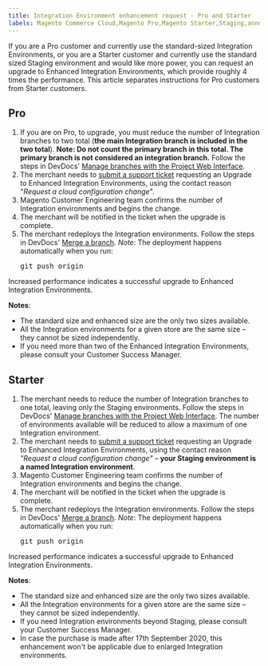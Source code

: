 ```yaml
---
title: Integration Environment enhancement request - Pro and Starter
labels: Magento Commerce Cloud,Magento Pro,Magento Starter,Staging,announcements,increase performance,performance,reactive integration environment request,upgrade
---
```


If you are a Pro customer and currently use the standard-sized Integration Environments, or you are a Starter customer and currently use the standard sized Staging environment and would like more power, you can request an upgrade to Enhanced Integration Environments, which provide roughly 4 times the performance. This article separates instructions for Pro customers from Starter customers.

## Pro

1. If you are on Pro, to upgrade, you must reduce the number of Integration branches to two total (**the main Integration branch is included in the two total**). **Note: Do not count the primary branch in this total. The primary branch is not considered an integration branch.** Follow the steps in DevDocs' [Manage branches with the Project Web Interface](https://devdocs.magento.com/cloud/project/project-webint-branch.html?).
1. The merchant needs to [submit a support ticket](https://support.magento.com/hc/en-us/articles/360019088251) requesting an Upgrade to Enhanced Integration Environments, using the contact reason "*Request a cloud configuration change*".
1. Magento Customer Engineering team confirms the number of Integration environments and begins the change.
1. The merchant will be notified in the ticket when the upgrade is complete.
1. The merchant redeploys the Integration environments. Follow the steps in DevDocs' [Merge a branch](https://devdocs.magento.com/cloud/env/environments-start.html#merge). *Note*: The deployment happens automatically when you run:    <pre>git push origin <branch-name></pre>    

Increased performance indicates a successful upgrade to Enhanced Integration Environments.

 **Notes**:

* The standard size and enhanced size are the only two sizes available.
* All the Integration environments for a given store are the same size – they cannot be sized independently.
* If you need more than two of the Enhanced Integration Environments, please consult your Customer Success Manager.

## Starter

1. The merchant needs to reduce the number of Integration branches to one total, leaving only the Staging environments. Follow the steps in DevDocs' [Manage branches with the Project Web Interface](https://devdocs.magento.com/cloud/project/project-webint-branch.html?). The number of environments available will be reduced to allow a maximum of one Integration environment.
1. The merchant needs to [submit a support ticket](https://support.magento.com/hc/en-us/articles/360019088251) requesting an Upgrade to Enhanced Integration Environments, using the contact reason *"Request a cloud configuration change"* – **your Staging environment is a named Integration environment**.
1. Magento Customer Engineering team confirms the number of Integration environments and begins the change.
1. The merchant will be notified in the ticket when the upgrade is complete.
1. The merchant redeploys the Integration environments. Follow the steps in DevDocs' [Merge a branch](https://devdocs.magento.com/cloud/env/environments-start.html#merge). *Note*: The deployment happens automatically when you run:    <pre>git push origin <branch-name></pre>    

Increased performance indicates a successful upgrade to Enhanced Integration Environments.

 **Notes**:

* The standard size and enhanced size are the only two sizes available.
* All the Integration environments for a given store are the same size – they cannot be sized independently.
* If you need Integration environments beyond Staging, please consult your Customer Success Manager.
* In case the purchase is made after 17th September 2020, this enhancement won't be applicable due to enlarged Integration environments.
